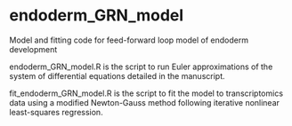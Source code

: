 # endoderm_GRN_model
Model and fitting code for feed-forward loop model of endoderm development

endoderm_GRN_model.R is the script to run Euler approximations of the system of differential equations detailed in the manuscript.

fit_endoderm_GRN_model.R is the script to fit the model to transcriptomics data using a modified Newton-Gauss method following iterative nonlinear least-squares regression.
